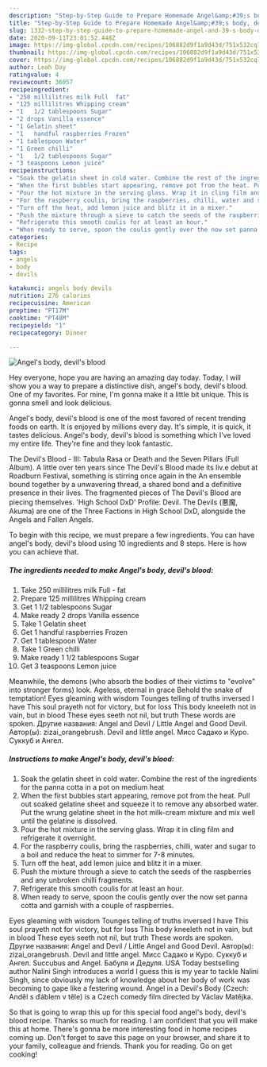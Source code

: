 ```yaml
---
description: "Step-by-Step Guide to Prepare Homemade Angel&amp;#39;s body, devil&amp;#39;s blood"
title: "Step-by-Step Guide to Prepare Homemade Angel&amp;#39;s body, devil&amp;#39;s blood"
slug: 1332-step-by-step-guide-to-prepare-homemade-angel-and-39-s-body-devil-and-39-s-blood
date: 2020-09-11T23:01:52.448Z
image: https://img-global.cpcdn.com/recipes/106882d9f1a9d43d/751x532cq70/angels-body-devils-blood-recipe-main-photo.jpg
thumbnail: https://img-global.cpcdn.com/recipes/106882d9f1a9d43d/751x532cq70/angels-body-devils-blood-recipe-main-photo.jpg
cover: https://img-global.cpcdn.com/recipes/106882d9f1a9d43d/751x532cq70/angels-body-devils-blood-recipe-main-photo.jpg
author: Leah Day
ratingvalue: 4
reviewcount: 36057
recipeingredient:
- "250 millilitres milk Full  fat"
- "125 millilitres Whipping cream"
- "1   1/2 tablespoons Sugar"
- "2 drops Vanilla essence"
- "1 Gelatin sheet"
- "1   handful raspberries Frozen"
- "1 tablespoon Water"
- "1 Green chilli"
- "1   1/2 tablespoons Sugar"
- "3 teaspoons Lemon juice"
recipeinstructions:
- "Soak the gelatin sheet in cold water. Combine the rest of the ingredients for the panna cotta in a pot on medium heat"
- "When the first bubbles start appearing, remove pot from the heat. Pull out soaked gelatine sheet and squeeze it to remove any absorbed water. Put the wrung gelatine sheet in the hot milk-cream mixture and mix well until the gelatine is dissolved."
- "Pour the hot mixture in the serving glass. Wrap it in cling film and refrigerate it overnight."
- "For the raspberry coulis, bring the raspberries, chilli, water and sugar to a boil and reduce the heat to simmer for 7-8 minutes."
- "Turn off the heat, add lemon juice and blitz it in a mixer."
- "Push the mixture through a sieve to catch the seeds of the raspberries and any unbroken chilli fragments."
- "Refrigerate this smooth coulis for at least an hour."
- "When ready to serve, spoon the coulis gently over the now set panna cotta and garnish with a couple of raspberries."
categories:
- Recipe
tags:
- angels
- body
- devils

katakunci: angels body devils 
nutrition: 276 calories
recipecuisine: American
preptime: "PT17M"
cooktime: "PT48M"
recipeyield: "1"
recipecategory: Dinner

---
```



![Angel&#39;s body, devil&#39;s blood](https://img-global.cpcdn.com/recipes/106882d9f1a9d43d/751x532cq70/angels-body-devils-blood-recipe-main-photo.jpg)

Hey everyone, hope you are having an amazing day today. Today, I will show you a way to prepare a distinctive dish, angel&#39;s body, devil&#39;s blood. One of my favorites. For mine, I'm gonna make it a little bit unique. This is gonna smell and look delicious.

Angel&#39;s body, devil&#39;s blood is one of the most favored of recent trending foods on earth. It is enjoyed by millions every day. It's simple, it is quick, it tastes delicious. Angel&#39;s body, devil&#39;s blood is something which I've loved my entire life. They're fine and they look fantastic.

The Devil&#39;s Blood - III: Tabula Rasa or Death and the Seven Pillars (Full Album). A little over ten years since The Devil&#39;s Blood made its liv.e debut at Roadburn Festival, something is stirring once again in the An ensemble bound together by a unwavering thread, a shared bond and a definitive presence in their lives. The fragmented pieces of The Devil&#39;s Blood are piecing themselves. &#39;High School DxD&#39; Profile: Devil. The Devils (悪魔, Akuma) are one of the Three Factions in High School DxD, alongside the Angels and Fallen Angels.


To begin with this recipe, we must prepare a few ingredients. You can have angel&#39;s body, devil&#39;s blood using 10 ingredients and 8 steps. Here is how you can achieve that.

<!--inarticleads1-->

##### The ingredients needed to make Angel&#39;s body, devil&#39;s blood:

1. Take 250 millilitres milk Full - fat
1. Prepare 125 millilitres Whipping cream
1. Get 1   1/2 tablespoons Sugar
1. Make ready 2 drops Vanilla essence
1. Take 1 Gelatin sheet
1. Get 1   handful raspberries Frozen
1. Get 1 tablespoon Water
1. Take 1 Green chilli
1. Make ready 1   1/2 tablespoons Sugar
1. Get 3 teaspoons Lemon juice


Meanwhile, the demons (who absorb the bodies of their victims to &#34;evolve&#34; into stronger forms) look. Ageless, eternal in grace Behold the snake of temptation! Eyes gleaming with wisdom Tounges telling of truths inversed I have This soul prayeth not for victory, but for loss This body kneeleth not in vain, but in blood These eyes seeth not nil, but truth These words are spoken. Другие названия: Angel and Devil / Little Angel and Good Devil. Автор(ы): zizai_orangebrush. Devil and little angel. Мисс Садако и Куро. Суккуб и Ангел. 

<!--inarticleads2-->

##### Instructions to make Angel&#39;s body, devil&#39;s blood:

1. Soak the gelatin sheet in cold water. Combine the rest of the ingredients for the panna cotta in a pot on medium heat
1. When the first bubbles start appearing, remove pot from the heat. Pull out soaked gelatine sheet and squeeze it to remove any absorbed water. Put the wrung gelatine sheet in the hot milk-cream mixture and mix well until the gelatine is dissolved.
1. Pour the hot mixture in the serving glass. Wrap it in cling film and refrigerate it overnight.
1. For the raspberry coulis, bring the raspberries, chilli, water and sugar to a boil and reduce the heat to simmer for 7-8 minutes.
1. Turn off the heat, add lemon juice and blitz it in a mixer.
1. Push the mixture through a sieve to catch the seeds of the raspberries and any unbroken chilli fragments.
1. Refrigerate this smooth coulis for at least an hour.
1. When ready to serve, spoon the coulis gently over the now set panna cotta and garnish with a couple of raspberries.


Eyes gleaming with wisdom Tounges telling of truths inversed I have This soul prayeth not for victory, but for loss This body kneeleth not in vain, but in blood These eyes seeth not nil, but truth These words are spoken. Другие названия: Angel and Devil / Little Angel and Good Devil. Автор(ы): zizai_orangebrush. Devil and little angel. Мисс Садако и Куро. Суккуб и Ангел. Succubus and Angel. Бабуля и Дедуля. USA Today bestselling author Nalini Singh introduces a world I guess this is my year to tackle Nalini Singh, since obviously my lack of knowledge about her body of work was becoming to gape like a festering wound. Angel in a Devil&#39;s Body (Czech: Anděl s ďáblem v těle) is a Czech comedy film directed by Václav Matějka. 

So that is going to wrap this up for this special food angel&#39;s body, devil&#39;s blood recipe. Thanks so much for reading. I am confident that you will make this at home. There's gonna be more interesting food in home recipes coming up. Don't forget to save this page on your browser, and share it to your family, colleague and friends. Thank you for reading. Go on get cooking!

